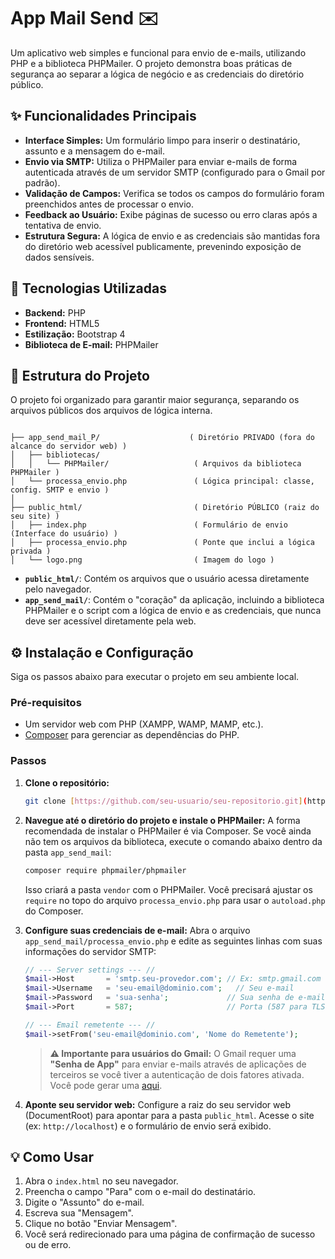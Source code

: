 # App Mail Send ✉️

Um aplicativo web simples e funcional para envio de e-mails, utilizando PHP e a biblioteca PHPMailer. O projeto demonstra boas práticas de segurança ao separar a lógica de negócio e as credenciais do diretório público.

## ✨ Funcionalidades Principais

-   **Interface Simples:** Um formulário limpo para inserir o destinatário, assunto e a mensagem do e-mail.
-   **Envio via SMTP:** Utiliza o PHPMailer para enviar e-mails de forma autenticada através de um servidor SMTP (configurado para o Gmail por padrão).
-   **Validação de Campos:** Verifica se todos os campos do formulário foram preenchidos antes de processar o envio.
-   **Feedback ao Usuário:** Exibe páginas de sucesso ou erro claras após a tentativa de envio.
-   **Estrutura Segura:** A lógica de envio e as credenciais são mantidas fora do diretório web acessível publicamente, prevenindo exposição de dados sensíveis.

## 🚀 Tecnologias Utilizadas

-   **Backend:** PHP
-   **Frontend:** HTML5
-   **Estilização:** Bootstrap 4
-   **Biblioteca de E-mail:** PHPMailer

## 📂 Estrutura do Projeto

O projeto foi organizado para garantir maior segurança, separando os arquivos públicos dos arquivos de lógica interna.



```

├── app_send_mail_P/                    ( Diretório PRIVADO (fora do alcance do servidor web) )
│   ├── bibliotecas/
│   │   └── PHPMailer/                   ( Arquivos da biblioteca PHPMailer )
│   └── processa_envio.php               ( Lógica principal: classe, config. SMTP e envio )
│
├── public_html/                         ( Diretório PÚBLICO (raiz do seu site) )
│   ├── index.php                        ( Formulário de envio (Interface do usuário) )
│   ├── processa_envio.php               ( Ponte que inclui a lógica privada )
│   └── logo.png                         ( Imagem do logo )

```



-   **`public_html/`**: Contém os arquivos que o usuário acessa diretamente pelo navegador.
-   **`app_send_mail/`**: Contém o "coração" da aplicação, incluindo a biblioteca PHPMailer e o script com a lógica de envio e as credenciais, que nunca deve ser acessível diretamente pela web.

## ⚙️ Instalação e Configuração

Siga os passos abaixo para executar o projeto em seu ambiente local.

### Pré-requisitos

-   Um servidor web com PHP (XAMPP, WAMP, MAMP, etc.).
-   [Composer](https://getcomposer.org/) para gerenciar as dependências do PHP.

### Passos

1.  **Clone o repositório:**
    ```bash
    git clone [https://github.com/seu-usuario/seu-repositorio.git](https://github.com/seu-usuario/seu-repositorio.git)
    ```

2.  **Navegue até o diretório do projeto e instale o PHPMailer:**
    A forma recomendada de instalar o PHPMailer é via Composer. Se você ainda não tem os arquivos da biblioteca, execute o comando abaixo dentro da pasta `app_send_mail`:
    ```bash
    composer require phpmailer/phpmailer
    ```
    Isso criará a pasta `vendor` com o PHPMailer. Você precisará ajustar os `require` no topo do arquivo `processa_envio.php` para usar o `autoload.php` do Composer.

3.  **Configure suas credenciais de e-mail:**
    Abra o arquivo `app_send_mail/processa_envio.php` e edite as seguintes linhas com suas informações do servidor SMTP:

    ```php
    // --- Server settings --- //
    $mail->Host       = 'smtp.seu-provedor.com'; // Ex: smtp.gmail.com
    $mail->Username   = 'seu-email@dominio.com';   // Seu e-mail
    $mail->Password   = 'sua-senha';             // Sua senha de e-mail ou senha de app
    $mail->Port       = 587;                     // Porta (587 para TLS ou 465 para SSL)

    // --- Email remetente --- //
    $mail->setFrom('seu-email@dominio.com', 'Nome do Remetente');
    ```

    > **⚠️ Importante para usuários do Gmail:** O Gmail requer uma **"Senha de App"** para enviar e-mails através de aplicações de terceiros se você tiver a autenticação de dois fatores ativada. Você pode gerar uma [aqui](https://myaccount.google.com/apppasswords).

4.  **Aponte seu servidor web:**
    Configure a raiz do seu servidor web (DocumentRoot) para apontar para a pasta `public_html`. Acesse o site (ex: `http://localhost`) e o formulário de envio será exibido.

## 💡 Como Usar

1.  Abra o `index.html` no seu navegador.
2.  Preencha o campo "Para" com o e-mail do destinatário.
3.  Digite o "Assunto" do e-mail.
4.  Escreva sua "Mensagem".
5.  Clique no botão "Enviar Mensagem".
6.  Você será redirecionado para uma página de confirmação de sucesso ou de erro.
